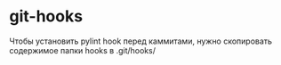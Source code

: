 # git-hooks  

Чтобы установить pylint hook перед каммитами, нужно скопировать содержимое папки hooks в .git/hooks/  
